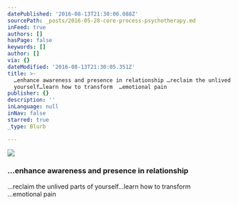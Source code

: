 ```yaml
---
datePublished: '2016-08-13T21:30:06.088Z'
sourcePath: _posts/2016-05-28-core-process-psychotherapy.md
inFeed: true
authors: []
hasPage: false
keywords: []
author: []
via: {}
dateModified: '2016-08-13T21:30:05.351Z'
title: >-
  …enhance awareness and presence in relationship …reclaim the unlived parts of
  yourself…learn how to transform  …emotional pain
publisher: {}
description: ''
inLanguage: null
inNav: false
starred: true
_type: Blurb

---
```

![](https://the-grid-user-content.s3-us-west-2.amazonaws.com/bd628190-d86f-456e-9a6d-737128db5360.jpg)

### ...enhance awareness and presence in relationship  
...reclaim the unlived parts of yourself...learn how to transform   
...emotional pain